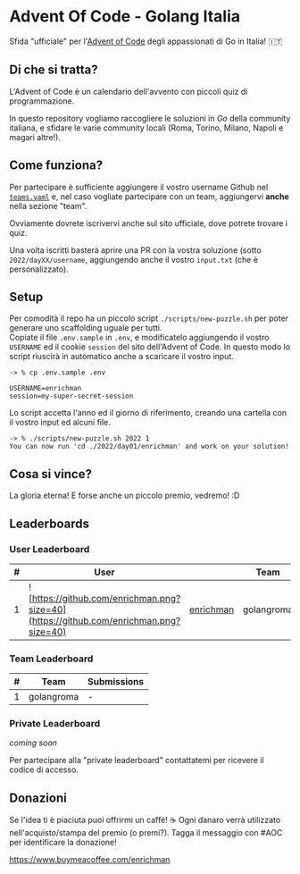 # Advent Of Code - Golang Italia

Sfida "ufficiale" per l'[Advent of Code](https://adventofcode.com/) degli appassionati di Go in Italia! :it:

## Di che si tratta?

L'Advent of Code è un calendario dell'avvento con piccoli quiz di programmazione.  

In questo repository vogliamo raccogliere le soluzioni in *Go* della community italiana, e sfidare le varie community locali (Roma, Torino, Milano, Napoli e magari altre!).


## Come funziona?

Per partecipare è sufficiente aggiungere il vostro username Github nel [`teams.yaml`](./teams.yaml) e, nel caso vogliate partecipare con un team, aggiungervi **anche** nella sezione "team".  

Ovviamente dovrete iscrivervi anche sul sito ufficiale, dove potrete trovare i quiz.

Una volta iscritti basterà aprire una PR con la vostra soluzione (sotto `2022/dayXX/username`, aggiungendo anche il vostro `input.txt` (che è personalizzato).

## Setup

Per comodità il repo ha un piccolo script `./scripts/new-puzzle.sh` per poter generare uno scaffolding uguale per tutti.  
Copiate il file `.env.sample` in `.env`, e modificatelo aggiungendo il vostro `USERNAME` ed il cookie `session` del sito dell'Advent of Code.
In questo modo lo script riuscirà in automatico anche a scaricare il vostro input.

```
-> % cp .env.sample .env
```
```
USERNAME=enrichman
session=my-super-secret-session
```

Lo script accetta l'anno ed il giorno di riferimento, creando una cartella con il vostro input ed alcuni file.
```
-> % ./scripts/new-puzzle.sh 2022 1                                                                                                  
You can now run 'cd ./2022/day01/enrichman' and work on your solution!
```

## Cosa si vince?

La gloria eterna! E forse anche un piccolo premio, vedremo! :D

## Leaderboards

### User Leaderboard

| # | User  | | Team  | Submissions  | 
|---|-------|-|-------|--------------|
| 1 | ![https://github.com/enrichman.png?size=40](https://github.com/enrichman.png?size=40) | [enrichman](https://github.com/enrichman) | golangroma |   |

### Team Leaderboard

| # | Team  | Submissions  | 
|---|-------|--------------|
| 1 | golangroma | - |

### Private Leaderboard

_coming soon_

Per partecipare alla "private leaderboard" contattatemi per ricevere il codice di accesso.

## Donazioni

Se l'idea ti è piaciuta puoi offrirmi un caffè! :coffee:
Ogni danaro verrà utilizzato nell'acquisto/stampa del premio (o premi?).
Tagga il messaggio con #AOC per identificare la donazione!

https://www.buymeacoffee.com/enrichman